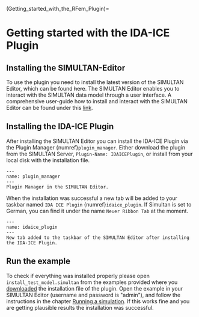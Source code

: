 (Getting_started_with_the_RFem_Plugin)=

# Getting started with the IDA-ICE Plugin

## Installing the SIMULTAN-Editor

To use the plugin you need to install the latest version of the SIMULTAN Editor, which can be
found <strike>here</strike><!-- Da fehtl etwas -->. The SIMULTAN Editor enables you to interact
with the SIMULTAN data model through a user interface. A comprehensive user-guide how to install and interact with the
SIMULTAN Editor can be found under this [link](https://github.com/bph-tuwien/SIMULTAN.Documentation/wiki).

## Installing the IDA-ICE Plugin

After installing the SIMULTAN Editor you can install the IDA-ICE Plugin via the Plugin Manager {numref}`plugin_manager`.
Either download <!-- Aktualisiert -->the plugin from the SIMULTAN Server, `Plugin-Name: IDAICEPlugin`<!-- Hinzugefügt -->, or install from your local disk with the
installation file.

```{figure} img/plugin_manager.png
---
name: plugin_manager
---
Plugin Manager in the SIMULTAN Editor.
```

When the installation was successful a new tab will be added to your taskbar named `IDA ICE Plugin`
{numref}`idaice_plugin`. If Simultan is set to German, you can find it under the name `Neuer Ribbon Tab` at the moment.

```{figure} img/idaice_plugin.png
---
name: idaice_plugin
---
New tab added to the taskbar of the SIMULTAN Editor after installing the IDA-ICE Plugin.
```

## Run the example

To check if everything was installed properly please open `install_test_model.simultan` from the examples provided where
you [downloaded](files/install_test_model.simultan) the installation file of the plugin. Open the
example in your SIMULTAN Editor (username and password is "admin"), and follow the instructions in the
chapter [Running a simulation](Running_a_simulation.md). If this works fine and you are getting plausible results the
installation was successful. 